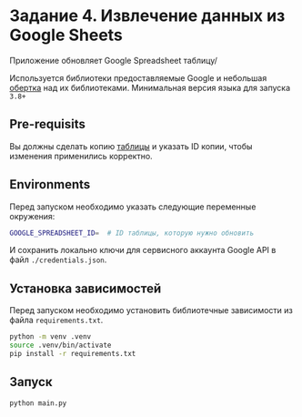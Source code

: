 # Задание 4. Извлечение данных из Google Sheets

Приложение обновляет Google Spreadsheet таблицу/

Используется библиотеки предоставляемые Google и небольшая [обертка](https://github.com/andy-takker/google-api-service-helper) над их библиотеками. Минимальная версия языка для запуска `3.8+`



## Pre-requisits

Вы должны сделать копию [таблицы](https://docs.google.com/spreadsheets/d/1cmo9ID2VBHHcR1PuzfpZ6yryswyt5YQSubI2ZmRZBqc/edit#gid=0) и указать ID копии, чтобы изменения применились корректно.

## Environments

Перед запуском необходимо указать следующие переменные окружения:

```bash
GOOGLE_SPREADSHEET_ID=  # ID таблицы, которую нужно обновить 
```

И сохранить локально ключи для сервисного аккаунта Google API в файл `./credentials.json`.

## Установка зависимостей

Перед запуском необходимо установить библиотечные зависимости из файла `requirements.txt`.

```bash
python -m venv .venv
source .venv/bin/activate
pip install -r requirements.txt
```

## Запуск

```bash
python main.py
```
